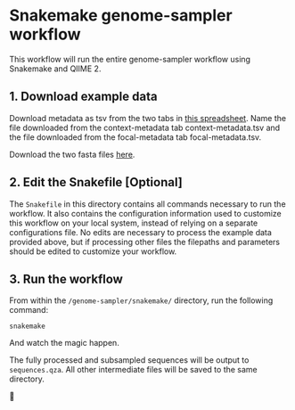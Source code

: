 # Snakemake genome-sampler workflow

This workflow will run the entire genome-sampler workflow using Snakemake and QIIME 2.

## 1. Download example data

Download metadata as tsv from the two tabs in [this spreadsheet](https://docs.google.com/spreadsheets/d/18IyZK6gvwcqKrl2U1FnucrC71Q5VSy_qFTz4ktffNK4/edit#gid=0). Name the file downloaded from the context-metadata tab context-metadata.tsv and the file downloaded from the focal-metadata tab focal-metadata.tsv.

Download the two fasta files [here](https://www.dropbox.com/sh/tkb0c4snk5zodj8/AABLCykSiEe5zqv8gTeOSegna?dl=0).

## 2. Edit the Snakefile [Optional]

The `Snakefile` in this directory contains all commands necessary to run the workflow. It also contains the configuration information used to customize this workflow on your local system, instead of relying on a separate configurations file. No edits are necessary to process the example data provided above, but if processing other files the filepaths and parameters should be edited to customize your workflow.

## 3. Run the workflow

From within the `/genome-sampler/snakemake/` directory, run the following command:
```
snakemake
```

And watch the magic happen.

The fully processed and subsampled sequences will be output to `sequences.qza`. All other intermediate files will be saved to the same directory.

🐍

